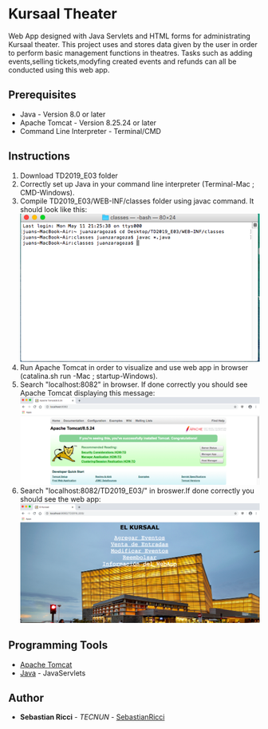 # Kursaal Theater

Web App designed with Java Servlets and HTML forms for administrating Kursaal theater. This project uses and stores data given by the user in order to perform basic management functions in theatres. Tasks such as adding events,selling tickets,modyfing created events and refunds can all be conducted using this web app.

## Prerequisites
* Java - Version 8.0 or later
* Apache Tomcat - Version 8.25.24 or later
* Command Line Interpreter - Terminal/CMD

## Instructions

1. Download TD2019_E03 folder
2. Correctly set up Java in your command line interpreter (Terminal-Mac ; CMD-Windows).
3. Compile TD2019_E03/WEB-INF/classes folder using javac command. It should look like this:
![](Images/Javac_Command.png)
4. Run Apache Tomcat in order to visualize and use web app in browser (catalina.sh run -Mac ; startup-Windows).
5. Search "localhost:8082" in browser. If done correctly you should see Apache Tomcat displaying this message:
![](Images/Apache_Confirmation.png)
6. Search "localhost:8082/TD2019_E03/" in broswer.If done correctly you should see the web app:
![](Images/WebApp_Confirmation.png)

## Programming Tools

* [Apache Tomcat](http://tomcat.apache.org)
* [Java](https://www.java.com/en/) - JavaServlets


## Author

* **Sebastian Ricci** - *TECNUN* - [SebastianRicci](https://github.com/SebastianRicci)
